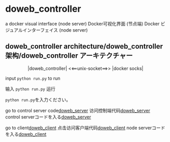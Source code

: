 # doweb_controller
a docker visual interface (node server)
Docker可视化界面 (节点端)
Docker ビジュアルインターフェイス (node server)

## doweb_controller architecture/doweb_controller架构/doweb_controller アーキテクチャー
<center> |doweb_controller| <<==unix-socket==>> |docker socks|</center>

input `python run.py` to run

输入 `python run.py` 运行

`python run.py`を入力ください。 


go to control server code[doweb_server](https://github.com/ChoungJX/doweb_server)
访问控制端代码[doweb_server](https://github.com/ChoungJX/doweb_server)
control serverコードを入る[doweb_server](https://github.com/ChoungJX/doweb_server)

go to client[doweb_client](https://github.com/ChoungJX/doweb_client)
点击访问客户端代码[doweb_client](https://github.com/ChoungJX/doweb_client)
node serverコードを入る[doweb_client](https://github.com/ChoungJX/doweb_client)